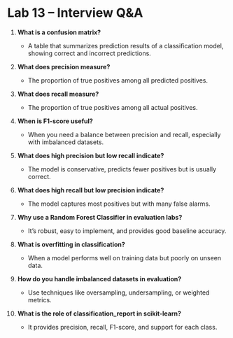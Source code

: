 # Lab 13 – Interview Q&A

1. **What is a confusion matrix?**
   - A table that summarizes prediction results of a classification model, showing correct and incorrect predictions.

2. **What does precision measure?**
   - The proportion of true positives among all predicted positives.

3. **What does recall measure?**
   - The proportion of true positives among all actual positives.

4. **When is F1-score useful?**
   - When you need a balance between precision and recall, especially with imbalanced datasets.

5. **What does high precision but low recall indicate?**
   - The model is conservative, predicts fewer positives but is usually correct.

6. **What does high recall but low precision indicate?**
   - The model captures most positives but with many false alarms.

7. **Why use a Random Forest Classifier in evaluation labs?**
   - It’s robust, easy to implement, and provides good baseline accuracy.

8. **What is overfitting in classification?**
   - When a model performs well on training data but poorly on unseen data.

9. **How do you handle imbalanced datasets in evaluation?**
   - Use techniques like oversampling, undersampling, or weighted metrics.

10. **What is the role of classification_report in scikit-learn?**
    - It provides precision, recall, F1-score, and support for each class.
